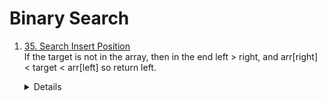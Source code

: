 # Binary Search
1. [35. Search Insert Position](https://leetcode.com/problems/search-insert-position)  
    If the target is not in the array, then in the end left > right, and arr[right] < target < arr[left] so return left.
    <details>

    ```python
        def searchInsert(self, nums: List[int], target: int) -> int:
        left = 0
        right = len(nums) - 1
        while left <= right:
            mid = left + (right - left) // 2
            if nums[mid] == target:
                return mid
            elif nums[mid] < target:
                left = mid + 1
            else:
                right = mid - 1
        return left
    ```
    </details>
